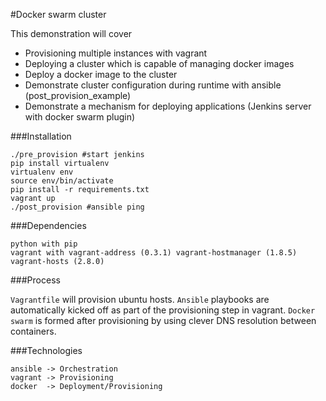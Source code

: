 #Docker swarm cluster

This demonstration will cover

- Provisioning multiple instances with vagrant
- Deploying a cluster which is capable of managing docker images
- Deploy a docker image to the cluster 
- Demonstrate cluster configuration during runtime with ansible (post_provision_example)
- Demonstrate a mechanism for deploying applications (Jenkins server with docker swarm plugin)

###Installation

```
./pre_provision #start jenkins
pip install virtualenv
virtualenv env
source env/bin/activate
pip install -r requirements.txt
vagrant up
./post_provision #ansible ping
```

###Dependencies

```
python with pip
vagrant with vagrant-address (0.3.1) vagrant-hostmanager (1.8.5) vagrant-hosts (2.8.0)
```


###Process

`Vagrantfile` will provision ubuntu hosts.
`Ansible` playbooks are automatically kicked off as part of the provisioning step in vagrant.
`Docker swarm` is formed after provisioning by using clever DNS resolution between containers.

###Technologies

```
ansible -> Orchestration
vagrant -> Provisioning
docker  -> Deployment/Provisioning
```